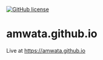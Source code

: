 <a href="https://github.com/amwata/amwata.github.io/blob/master/LICENSE"><img alt="GitHub license" src="https://img.shields.io/github/license/amwata/amwata.github.io"></a>


# amwata.github.io
Live at https://amwata.github.io
